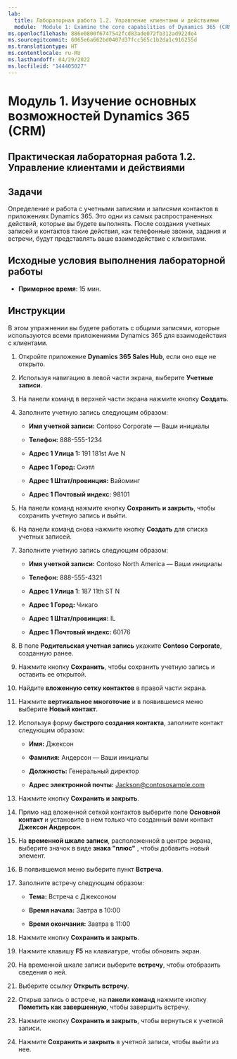 ```yaml
---
lab:
  title: Лабораторная работа 1.2. Управление клиентами и действиями
  module: 'Module 1: Examine the core capabilities of Dynamics 365 (CRM)'
ms.openlocfilehash: 886e0800f6747542fcd83ade072fb312ad922de4
ms.sourcegitcommit: 6065e6a662bd0407d37fcc565c1b2da1c916255d
ms.translationtype: HT
ms.contentlocale: ru-RU
ms.lasthandoff: 04/29/2022
ms.locfileid: "144405027"
---
```

<a name="module-1-examine-the-core-capabilities-of-dynamics-365-crm"></a>Модуль 1. Изучение основных возможностей Dynamics 365 (CRM)
========================

## <a name="practice-lab-12---manage-customers-and-activities"></a>Практическая лабораторная работа 1.2. Управление клиентами и действиями

## <a name="objectives"></a>Задачи

Определение и работа с учетными записями и записями контактов в приложениях Dynamics 365. Это одни из самых распространенных действий, которые вы будете выполнять. После создания учетных записей и контактов такие действия, как телефонные звонки, задания и встречи, будут представлять ваше взаимодействие с клиентами.

## <a name="lab-setup"></a>Исходные условия выполнения лабораторной работы

  - **Примерное время**: 15 мин.

## <a name="instructions"></a>Инструкции

В этом упражнении вы будете работать с общими записями, которые используются всеми приложениями Dynamics 365 для взаимодействия с клиентами. 

1. Откройте приложение **Dynamics 365 Sales Hub**, если оно еще не открыто. 

2. Используя навигацию в левой части экрана, выберите **Учетные записи**. 

3. На панели команд в верхней части экрана нажмите кнопку **Создать**.

4. Заполните учетную запись следующим образом:

    - **Имя учетной записи:** Contoso Corporate — Ваши инициалы

    - **Телефон:** 888-555-1234

    - **Адрес 1 Улица 1:** 191 181st Ave N

    - **Адрес 1 Город:** Сиэтл

    - **Адрес 1 Штат/провинция:** Вайоминг

    - **Адрес 1 Почтовый индекс:** 98101

5. На панели команд нажмите кнопку **Сохранить и закрыть**, чтобы сохранить учетную запись и выйти.

6. На панели команд снова нажмите кнопку **Создать** для списка учетных записей.

7. Заполните учетную запись следующим образом:

    - **Имя учетной записи:** Contoso North America — Ваши инициалы

    - **Телефон:** 888-555-4321

    - **Адрес 1 Улица 1**: 187 11th ST N

    - **Адрес 1 Город:** Чикаго

    - **Адрес 1 Штат/провинция:** IL

    - **Адрес 1 Почтовый индекс:** 60176

8. В поле **Родительская учетная запись** укажите **Contoso Corporate**, созданную ранее. 

9. Нажмите кнопку **Сохранить**, чтобы сохранить учетную запись и оставить ее открытой. 

10. Найдите **вложенную сетку контактов** в правой части экрана. 

11. Нажмите **вертикальное многоточие** и в появившемся меню выберите **Новый контакт**. 

12. Используя форму **быстрого создания контакта**, заполните контакт следующим образом:

    - **Имя:** Джексон

    - **Фамилия:** Андерсон — Ваши инициалы

    - **Должность:** Генеральный директор

    - **Адрес электронной почты:** Jackson@contososample.com

13. Нажмите кнопку **Сохранить и закрыть**.

14. Прямо над вложенной сеткой контактов выберите поле **Основной контакт** и установите в нем только что созданный вами контакт **Джексон Андерсон**. 

15. На **временной шкале записи**, расположенной в центре экрана, выберите значок в виде **знака "плюс"** , чтобы добавить новый элемент. 

16. В появившемся меню выберите пункт **Встреча**.

17. Заполните встречу следующим образом:

    - **Тема:** Встреча с Джексоном

    - **Время начала:** Завтра в 10:00 

    - **Время окончания:** Завтра в 11:00 

18. Нажмите кнопку **Сохранить и закрыть**. 

19. Нажмите клавишу **F5** на клавиатуре, чтобы обновить экран.     

20. На временной шкале записи выберите **встречу**, чтобы отобразить сведения о ней.   

21. Выберите ссылку **Открыть встречу**. 

22. Открыв запись о встрече, на **панели команд** нажмите кнопку **Пометить как завершенную**, чтобы завершить встречу. 

23. Нажмите кнопку **Сохранить и закрыть**, чтобы вернуться к учетной записи.   

24. Нажмите **Сохранить и закрыть** в учетной записи, чтобы выйти из нее.   
